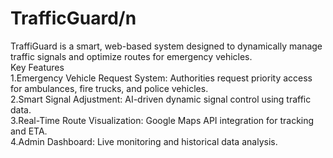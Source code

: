 # TrafficGuard/n
TraffiGuard is a smart, web-based system designed to dynamically manage traffic signals and optimize routes for emergency vehicles.<br>
Key Features<br>
1.Emergency Vehicle Request System: Authorities request priority access for ambulances, fire trucks, and police vehicles.<br>
2.Smart Signal Adjustment: AI-driven dynamic signal control using traffic data.<br>
3.Real-Time Route Visualization: Google Maps API integration for tracking and ETA.<br>
4.Admin Dashboard: Live monitoring and historical data analysis.<br>
